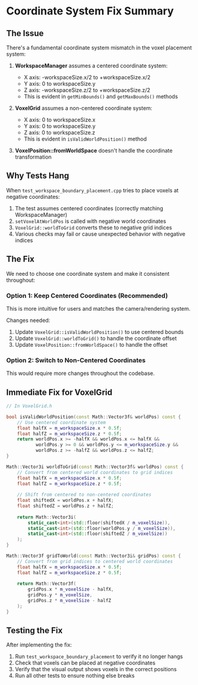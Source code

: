 # Coordinate System Fix Summary

## The Issue

There's a fundamental coordinate system mismatch in the voxel placement system:

1. **WorkspaceManager** assumes a centered coordinate system:
   - X axis: -workspaceSize.x/2 to +workspaceSize.x/2
   - Y axis: 0 to workspaceSize.y
   - Z axis: -workspaceSize.z/2 to +workspaceSize.z/2
   - This is evident in `getMinBounds()` and `getMaxBounds()` methods

2. **VoxelGrid** assumes a non-centered coordinate system:
   - X axis: 0 to workspaceSize.x
   - Y axis: 0 to workspaceSize.y
   - Z axis: 0 to workspaceSize.z
   - This is evident in `isValidWorldPosition()` method

3. **VoxelPosition::fromWorldSpace** doesn't handle the coordinate transformation

## Why Tests Hang

When `test_workspace_boundary_placement.cpp` tries to place voxels at negative coordinates:
1. The test assumes centered coordinates (correctly matching WorkspaceManager)
2. `setVoxelAtWorldPos` is called with negative world coordinates
3. `VoxelGrid::worldToGrid` converts these to negative grid indices
4. Various checks may fail or cause unexpected behavior with negative indices

## The Fix

We need to choose one coordinate system and make it consistent throughout:

### Option 1: Keep Centered Coordinates (Recommended)
This is more intuitive for users and matches the camera/rendering system.

Changes needed:
1. Update `VoxelGrid::isValidWorldPosition()` to use centered bounds
2. Update `VoxelGrid::worldToGrid()` to handle the coordinate offset
3. Update `VoxelPosition::fromWorldSpace()` to handle the offset

### Option 2: Switch to Non-Centered Coordinates
This would require more changes throughout the codebase.

## Immediate Fix for VoxelGrid

```cpp
// In VoxelGrid.h

bool isValidWorldPosition(const Math::Vector3f& worldPos) const {
    // Use centered coordinate system
    float halfX = m_workspaceSize.x * 0.5f;
    float halfZ = m_workspaceSize.z * 0.5f;
    return worldPos.x >= -halfX && worldPos.x <= halfX &&
           worldPos.y >= 0 && worldPos.y <= m_workspaceSize.y &&
           worldPos.z >= -halfZ && worldPos.z <= halfZ;
}

Math::Vector3i worldToGrid(const Math::Vector3f& worldPos) const {
    // Convert from centered world coordinates to grid indices
    float halfX = m_workspaceSize.x * 0.5f;
    float halfZ = m_workspaceSize.z * 0.5f;
    
    // Shift from centered to non-centered coordinates
    float shiftedX = worldPos.x + halfX;
    float shiftedZ = worldPos.z + halfZ;
    
    return Math::Vector3i(
        static_cast<int>(std::floor(shiftedX / m_voxelSize)),
        static_cast<int>(std::floor(worldPos.y / m_voxelSize)),
        static_cast<int>(std::floor(shiftedZ / m_voxelSize))
    );
}

Math::Vector3f gridToWorld(const Math::Vector3i& gridPos) const {
    // Convert from grid indices to centered world coordinates
    float halfX = m_workspaceSize.x * 0.5f;
    float halfZ = m_workspaceSize.z * 0.5f;
    
    return Math::Vector3f(
        gridPos.x * m_voxelSize - halfX,
        gridPos.y * m_voxelSize,
        gridPos.z * m_voxelSize - halfZ
    );
}
```

## Testing the Fix

After implementing the fix:
1. Run `test_workspace_boundary_placement` to verify it no longer hangs
2. Check that voxels can be placed at negative coordinates
3. Verify that the visual output shows voxels in the correct positions
4. Run all other tests to ensure nothing else breaks